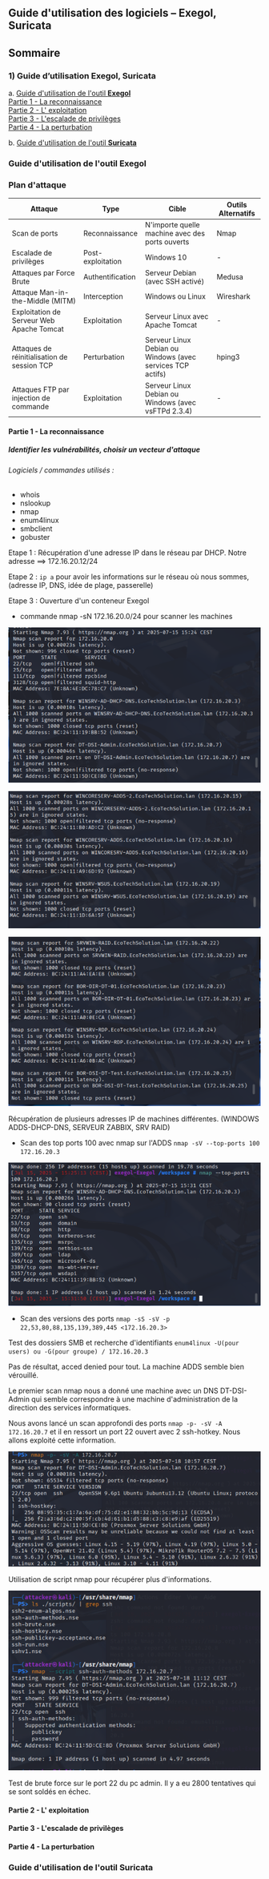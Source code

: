 ## Guide d'utilisation des logiciels – Exegol, Suricata  
  
## Sommaire  
### 1) Guide d’utilisation Exegol, Suricata  
a. [Guide d'utilisation  de l'outil **Exegol**](#exegol)  
    [ Partie 1 - La reconnaissance ](exegol_reconnaissance)  
    [ Partie 2 - L' exploitation ](exegol_exploitation)  
    [ Partie 3 - L'escalade de privilèges ](exegol_privileges)  
    [ Partie 4 - La perturbation ](exegol_perturbation)  
    
  

b. [Guide d'utilisation de l'outil **Suricata**](#suricata)  
  


### Guide d'utilisation  de l'outil **Exegol**  
<span id="exegol"/><span>   
  
### Plan d'attaque

  | Attaque                                     | Type              | Cible                                                      | Outils Alternatifs |
| ------------------------------------------- | ----------------- | ---------------------------------------------------------- | ------------------ |
| Scan de ports                               | Reconnaissance    | N'importe quelle machine avec des ports ouverts            | Nmap               |
| Escalade de privilèges                      | Post-exploitation | Windows 10                                                 | -                  |
| Attaques par Force Brute                    | Authentification  | Serveur Debian (avec SSH activé)                           | Medusa             |
| Attaque Man-in-the-Middle (MITM)            | Interception      | Windows ou Linux                                           | Wireshark          |
| Exploitation de Serveur Web Apache Tomcat   | Exploitation      | Serveur Linux avec Apache Tomcat                           | -                  |
| Attaques de réinitialisation de session TCP | Perturbation      | Serveur Linux Debian ou Windows (avec services TCP actifs) | hping3             |
| Attaques FTP par injection de commande      | Exploitation      | Serveur Linux Debian ou Windows (avec vsFTPd 2.3.4)        | -                  |

#### Partie 1 - La reconnaissance  
<span id="exegol_reconnaissance"/><span>  

##### Identifier les vulnérabilités, choisir un vecteur d'attaque
###### Logiciels / commandes utilisés :
- whois
- nslookup
- nmap
- enum4linux
- smbclient
- gobuster

Etape 1 :
Récupération d'une adresse IP dans le réseau par DHCP.
Notre adresse ==> 172.16.20.12/24

Etape 2 :
`ip a` pour avoir les informations sur le réseau où nous sommes, (adresse IP, DNS, idée de plage, passerelle)

Etape 3 :
Ouverture d'un conteneur Exegol

- commande nmap -sN 172.16.20.0/24 pour scanner les machines

![](/S10/Ressources/Attaque/01_nmap_sN.png)  

![](/S10/Ressources/Attaque/02_nmap_sN.png)  

![](/S10/Ressources/Attaque/03_nmap_sN.png)  


Récupération de plusieurs adresses IP de machines différentes. (WINDOWS ADDS-DHCP-DNS, SERVEUR ZABBIX, SRV RAID)

- Scan des top ports 100 avec nmap sur l'ADDS
`nmap -sV --top-ports 100 172.16.20.3`

![](/S10/Ressources/Attaque/01_nmap--top-ports_ADDS.png)



- Scan des versions des ports 
`nmap -sS -sV -p 22,53,80,88,135,139,389,445 <172.16.20.3>`

Test des dossiers SMB et recherche d'identifiants
`enum4linux -U(pour users) ou -G(pour groupe) / 172.16.20.3`

Pas de résultat, acced denied pour tout. La machine ADDS semble bien vérouillé.

Le premier scan nmap nous a donné une machine avec un DNS DT-DSI-Admin qui semble correspondre à une machine d'administration de la direction des services informatiques.

Nous avons lancé un scan approfondi des ports `nmap -p- -sV -A 172.16.20.7` et il en ressort un port 22 ouvert avec 2 ssh-hotkey. Nous allons exploité cette information.

![](/S10/Ressources/Attaque/01_scan_pc_admin.png)  

Utilisation de script nmap pour récupérer plus d'informations.

![](/S10/Ressources/Attaque/02_scriptssh.png)  

Test de brute force sur le port 22 du pc admin.
Il y a eu 2800 tentatives qui se sont soldés en échec.


#### Partie 2 - L' exploitation  
<span id="exegol_exploitation"/><span>  
  

#### Partie 3 - L'escalade de privilèges  
<span id="exegol_privileges"/><span>  
  

#### Partie 4 - La perturbation  
<span id="exegol_perturbation"/><span>  
  
  
  
  

### Guide d'utilisation  de l'outil **Suricata**  
<span id="suricata"/><span>   
